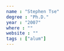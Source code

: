 ```yaml
---
name : "Stephen Tse"
degree : "Ph.D."
year : "2007"
where : ""
website : ""
tags : ["alum"]
---
```


